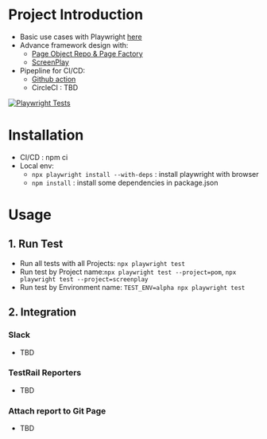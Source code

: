 # Project Introduction

* Basic use cases with Playwright [here](https://github.com/nhiendohao/playwright-template/tree/master/tests/web/basichttps:/)
* Advance framework design with:
  * [Page Object Repo & Page Factory](https://github.com/nhiendohao/playwright-template/tree/master/tests/web/advance/PageObjectModel)
  * [ScreenPlay](https://github.com/nhiendohao/playwright-template/tree/master/tests/web/advance/ScreenPlay)
* Pipepline for CI/CD:
  * [Github action](https://github.com/nhiendohao/playwright-template/tree/master/.github/workflows)
  * CircleCI : TBD

[![Playwright Tests](https://github.com/nhiendohao/playwright-template/actions/workflows/playwright.yml/badge.svg)](https://github.com/nhiendohao/playwright-template/actions/workflows/playwright.yml)

# Installation

* CI/CD : npm ci
* Local env:
  * `npx playwright install --with-deps` : install playwright with browser
  * `npm install` : install some dependencies in package.json

# Usage

## 1. Run Test

* Run all tests with all Projects: `npx playwright test`
* Run test by Project name:`npx playwright test --project=pom`, `npx playwright test --project=screenplay`
* Run test by Environment name: `TEST_ENV=alpha npx playwright test`

## 2. Integration

### Slack

* TBD

### TestRail Reporters

* TBD

### Attach report to Git Page

* TBD
